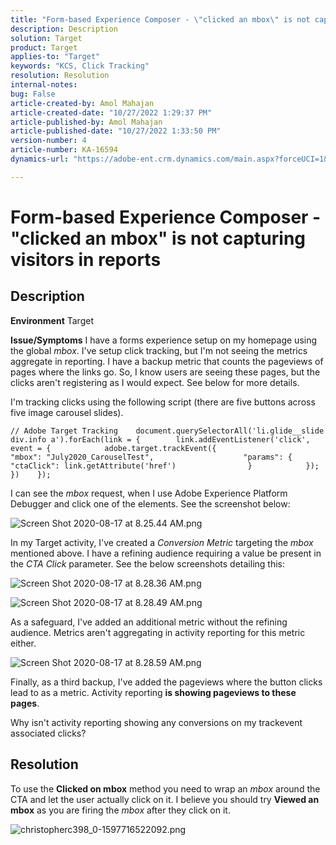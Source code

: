 ```yaml
---
title: "Form-based Experience Composer - \"clicked an mbox\" is not capturing visitors in reports"
description: Description
solution: Target
product: Target
applies-to: "Target"
keywords: "KCS, Click Tracking"
resolution: Resolution
internal-notes: 
bug: False
article-created-by: Amol Mahajan
article-created-date: "10/27/2022 1:29:37 PM"
article-published-by: Amol Mahajan
article-published-date: "10/27/2022 1:33:50 PM"
version-number: 4
article-number: KA-16594
dynamics-url: "https://adobe-ent.crm.dynamics.com/main.aspx?forceUCI=1&pagetype=entityrecord&etn=knowledgearticle&id=0fb16a66-fb55-ed11-bba2-6045bd006793"

---
```

# Form-based Experience Composer - "clicked an mbox" is not capturing visitors in reports

## Description

<b>Environment</b>
Target


<b>Issue/Symptoms</b>
I have a forms experience setup on my homepage using the global *mbox*. I've setup click tracking, but I'm not seeing the metrics aggregate in reporting. I have a backup metric that counts the pageviews of pages where the links go. So, I know users are seeing these pages, but the clicks aren't registering as I would expect. See below for more details.



I'm tracking clicks using the following script (there are five buttons across five image carousel slides).




```
// Adobe Target Tracking    document.querySelectorAll('li.glide__slide div.info a').forEach(link = {        link.addEventListener('click', event = {            adobe.target.trackEvent({                    "mbox": "July2020_CarouselTest",                    "params": {                    "ctaClick": link.getAttribute('href')                }            });        })    });
```




I can see the *mbox* request, when I use Adobe Experience Platform Debugger and click one of the elements. See the screenshot below:



![Screen Shot 2020-08-17 at 8.25.44 AM.png](https://experienceleaguecommunities.adobe.com/t5/image/serverpage/image-id/26222i8EFBFA8432501D9E/image-size/medium?v=1.0&amp;px=400 "Screen Shot 2020-08-17 at 8.25.44 AM.png")



In my Target activity, I've created a *Conversion Metric* targeting the *mbox* mentioned above. I have a refining audience requiring a value be present in the *CTA Click* parameter. See the below screenshots detailing this:



![Screen Shot 2020-08-17 at 8.28.36 AM.png](https://experienceleaguecommunities.adobe.com/t5/image/serverpage/image-id/26225i9E8B86819537BB25/image-size/medium?v=1.0&amp;px=400 "Screen Shot 2020-08-17 at 8.28.36 AM.png")

![Screen Shot 2020-08-17 at 8.28.49 AM.png](https://experienceleaguecommunities.adobe.com/t5/image/serverpage/image-id/26223i6D9AAA0A81236A58/image-size/medium?v=1.0&amp;px=400 "Screen Shot 2020-08-17 at 8.28.49 AM.png")



As a safeguard, I've added an additional metric without the refining audience. Metrics aren't aggregating in activity reporting for this metric either.



![Screen Shot 2020-08-17 at 8.28.59 AM.png](https://experienceleaguecommunities.adobe.com/t5/image/serverpage/image-id/26224iFF036B11B2E932FC/image-size/medium?v=1.0&amp;px=400 "Screen Shot 2020-08-17 at 8.28.59 AM.png")



Finally, as a third backup, I've added the pageviews where the button clicks lead to as a metric. Activity reporting <b>is showing pageviews to these pages</b>.



Why isn't activity reporting showing any conversions on my trackevent associated clicks?


## Resolution


To use the <b>Clicked on mbox</b> method you need to wrap an *mbox* around the CTA and let the user actually click on it. I believe you should try <b>Viewed an mbox</b> as you are firing the *mbox* after they click on it.



![christopherc398_0-1597716522092.png](https://experienceleaguecommunities.adobe.com/t5/image/serverpage/image-id/26237i01409F8DF7D2F948/image-size/medium?v=1.0&amp;px=400)


